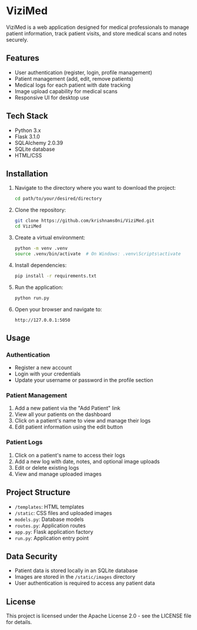 # ViziMed

ViziMed is a web application designed for medical professionals to manage patient information, track patient visits, and store medical scans and notes securely.

## Features

- User authentication (register, login, profile management)
- Patient management (add, edit, remove patients)
- Medical logs for each patient with date tracking
- Image upload capability for medical scans
- Responsive UI for desktop use

## Tech Stack

- Python 3.x
- Flask 3.1.0
- SQLAlchemy 2.0.39
- SQLite database
- HTML/CSS

## Installation

1. Navigate to the directory where you want to download the project:
   ```bash
   cd path/to/your/desired/directory
   ```

2. Clone the repository:
   ```bash
   git clone https://github.com/krishnams0ni/ViziMed.git
   cd ViziMed
   ```

3. Create a virtual environment:
   ```bash
   python -m venv .venv
   source .venv/bin/activate  # On Windows: .venv\Scripts\activate
   ```

4. Install dependencies:
   ```bash
   pip install -r requirements.txt
   ```

5. Run the application:
   ```bash
   python run.py
   ```

6. Open your browser and navigate to:
   ```
   http://127.0.0.1:5050
   ```

## Usage

### Authentication
- Register a new account
- Login with your credentials
- Update your username or password in the profile section

### Patient Management
1. Add a new patient via the "Add Patient" link
2. View all your patients on the dashboard
3. Click on a patient's name to view and manage their logs
4. Edit patient information using the edit button

### Patient Logs
1. Click on a patient's name to access their logs
2. Add a new log with date, notes, and optional image uploads
3. Edit or delete existing logs
4. View and manage uploaded images

## Project Structure

- `/templates`: HTML templates
- `/static`: CSS files and uploaded images
- `models.py`: Database models
- `routes.py`: Application routes
- `app.py`: Flask application factory
- `run.py`: Application entry point

## Data Security

- Patient data is stored locally in an SQLite database
- Images are stored in the `/static/images` directory
- User authentication is required to access any patient data

## License

This project is licensed under the Apache License 2.0 - see the LICENSE file for details.
